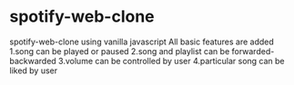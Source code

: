 # spotify-web-clone
spotify-web-clone using vanilla javascript 
All basic features are added 
1.song can be played or paused
2.song and playlist can be forwarded-backwarded 
3.volume can be controlled by user
4.particular song can be liked by user
